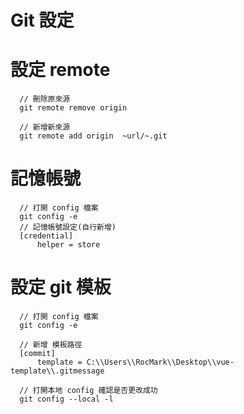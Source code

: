 # Git 設定

# 設定 remote
```
  // 刪除原來源
  git remote remove origin

  // 新增新來源
  git remote add origin  ~url/~.git
```

# 記憶帳號
```
  // 打開 config 檔案
  git config -e 
  // 記憶帳號設定(自行新增)
  [credential]	
	  helper = store
```

# 設定 git 模板
```
  // 打開 config 檔案
  git config -e 

  // 新增 模板路徑
  [commit]
	  template = C:\\Users\\RocMark\\Desktop\\vue-template\\.gitmessage
  
  // 打開本地 config 確認是否更改成功
  git config --local -l
```